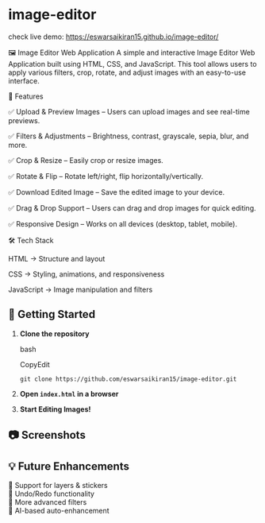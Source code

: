 # image-editor
check live demo: https://eswarsaikiran15.github.io/image-editor/

🖼️ Image Editor Web Application
A simple and interactive Image Editor Web Application built using HTML, CSS, and JavaScript. This tool allows users to apply various filters, crop, rotate, and adjust images with an easy-to-use interface.

📌 Features

✅ Upload & Preview Images – Users can upload images and see real-time previews.

✅ Filters & Adjustments – Brightness, contrast, grayscale, sepia, blur, and more.

✅ Crop & Resize – Easily crop or resize images.

✅ Rotate & Flip – Rotate left/right, flip horizontally/vertically.

✅ Download Edited Image – Save the edited image to your device.

✅ Drag & Drop Support – Users can drag and drop images for quick editing.

✅ Responsive Design – Works on all devices (desktop, tablet, mobile).

🛠️ Tech Stack

HTML → Structure and layout

CSS → Styling, animations, and responsiveness

JavaScript → Image manipulation and filters


## 🚀 Getting Started

1. **Clone the repository**
    
    bash
    
    CopyEdit
    
    `git clone https://github.com/eswarsaikiran15/image-editor.git`
    
2. **Open `index.html` in a browser**
3. **Start Editing Images!**

## 📷 Screenshots

  

  

## 💡 Future Enhancements

🔹 Support for layers & stickers  
🔹 Undo/Redo functionality  
🔹 More advanced filters  
🔹 AI-based auto-enhancement
